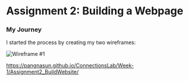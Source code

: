 # Assignment 2: Building a Webpage

### My Journey
I started the process by creating my two wireframes:

![Wireframe #1](/wireframes/wireframe1.png)

https://pangnasun.github.io/ConnectionsLab/Week-1/Assignment2_BuildWebsite/
